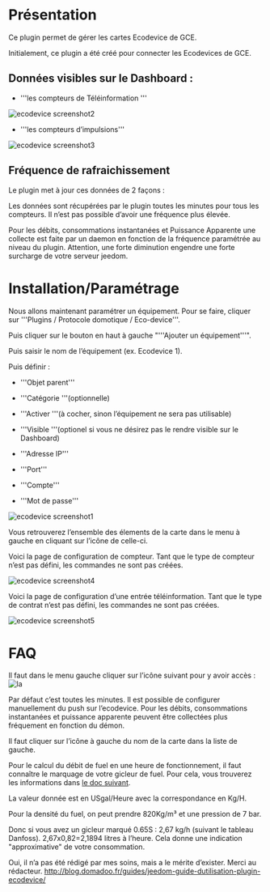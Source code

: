 Présentation
============

Ce plugin permet de gérer les cartes Ecodevice de GCE.

Initialement, ce plugin a été créé pour connecter les Ecodevices de GCE.

Données visibles sur le Dashboard :
-----------------------------------

-   '''les compteurs de Téléinformation '''

![ecodevice screenshot2](../images/ecodevice_screenshot2.jpg)

-   '''les compteurs d’impulsions'''

![ecodevice screenshot3](../images/ecodevice_screenshot3.jpg)

Fréquence de rafraichissement
-----------------------------

Le plugin met à jour ces données de 2 façons :

Les données sont récupérées par le plugin toutes les minutes pour tous
les compteurs. Il n’est pas possible d’avoir une fréquence plus élevée.

Pour les débits, consommations instantanées et Puissance Apparente une
collecte est faite par un daemon en fonction de la fréquence paramétrée
au niveau du plugin. Attention, une forte diminution engendre une forte
surcharge de votre serveur jeedom.

Installation/Paramétrage
========================

Nous allons maintenant paramétrer un équipement. Pour se faire, cliquer
sur '''Plugins / Protocole domotique / Eco-device'''.

Puis cliquer sur le bouton en haut à gauche "'''Ajouter un
équipement'''".

Puis saisir le nom de l’équipement (ex. Ecodevice 1).

Puis définir :

-   '''Objet parent'''

-   '''Catégorie '''(optionnelle)

-   '''Activer '''(à cocher, sinon l’équipement ne sera pas utilisable)

-   '''Visible '''(optionel si vous ne désirez pas le rendre visible sur
    le Dashboard)

-   '''Adresse IP'''

-   '''Port'''

-   '''Compte'''

-   '''Mot de passe'''

![ecodevice screenshot1](../images/ecodevice_screenshot1.jpg)

Vous retrouverez l’ensemble des élements de la carte dans le menu à
gauche en cliquant sur l’icône de celle-ci.

Voici la page de configuration de compteur. Tant que le type de compteur
n’est pas défini, les commandes ne sont pas créées.

![ecodevice screenshot4](../images/ecodevice_screenshot4.jpg)

Voici la page de configuration d’une entrée téléinformation. Tant que le
type de contrat n’est pas défini, les commandes ne sont pas créées.

![ecodevice screenshot5](../images/ecodevice_screenshot5.jpg)

FAQ
===

Il faut dans le menu gauche cliquer sur l’icône suivant pour y avoir
accès : ![la](../images/acces_sous_indicateur.jpg)

Par défaut c’est toutes les minutes. Il est possible de configurer
manuellement du push sur l’ecodevice. Pour les débits, consommations
instantanées et puissance apparente peuvent être collectées plus
fréquement en fonction du démon.

Il faut cliquer sur l’icône à gauche du nom de la carte dans la liste de
gauche.

Pour le calcul du débit de fuel en une heure de fonctionnement, il faut
connaître le marquage de votre gicleur de fuel. Pour cela, vous
trouverez les informations dans [le doc
suivant](http://fr.cd.danfoss.com/PCMPDF/DKBDPD060A204.pdf).

La valeur donnée est en USgal/Heure avec la correspondance en Kg/H.

Pour la densité du fuel, on peut prendre 820Kg/m³ et une pression de 7
bar.

Donc si vous avez un gicleur marqué 0.65S : 2,67 kg/h (suivant le
tableau Danfoss). 2,67x0,82=2,1894 litres à l’heure. Cela donne une
indication "approximative" de votre consommation.

Oui, il n’a pas été rédigé par mes soins, mais a le mérite d’exister.
Merci au rédacteur.
<http://blog.domadoo.fr/guides/jeedom-guide-dutilisation-plugin-ecodevice/>
